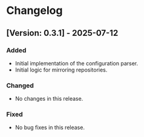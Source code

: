 # Changelog

## [Version: 0.3.1] - 2025-07-12

### Added

- Initial implementation of the configuration parser.
- Initial logic for mirroring repositories.

### Changed

- No changes in this release.

### Fixed

- No bug fixes in this release.
